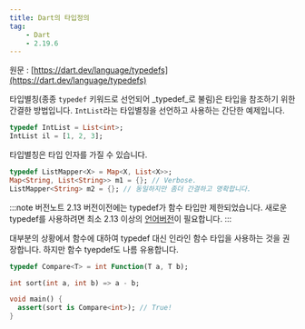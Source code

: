 ```yaml
---
title: Dart의 타입정의
tag:
    - Dart
    - 2.19.6
---
```


원문 : [https://dart.dev/language/typedefs](https://dart.dev/language/typedefs)

타입별칭(종종 `typedef` 키워드로 선언되어 _typedef_로 불림)은 타입을 참조하기 위한 간결한 방법입니다.
`IntList`라는 타입별칭을 선언하고 사용하는 간단한 예제입니다.

```dart
typedef IntList = List<int>;
IntList il = [1, 2, 3];
```

타입별칭은 타입 인자를 가질 수 있습니다.

```dart
typedef ListMapper<X> = Map<X, List<X>>;
Map<String, List<String>> m1 = {}; // Verbose.
ListMapper<String> m2 = {}; // 동일하지만 좀더 간결하고 명확합니다.
```

:::note 버전노트
2.13 버전이전에는 typedef가 함수 타입만 제한되었습니다.
새로운 typedef를 사용하려면 최소 2.13 이상의 [언어버전](https://dart.dev/guides/language/evolution#language-versioning)이 필요합니다.
:::

대부분의 상황에서 함수에 대하여 typedef 대신 인라인 함수 타입을 사용하는 것을 권장합니다.
하지만 함수 tyepdef도 나름 유용합니다.

```dart
typedef Compare<T> = int Function(T a, T b);

int sort(int a, int b) => a - b;

void main() {
  assert(sort is Compare<int>); // True!
}
```

<AdsenseB />